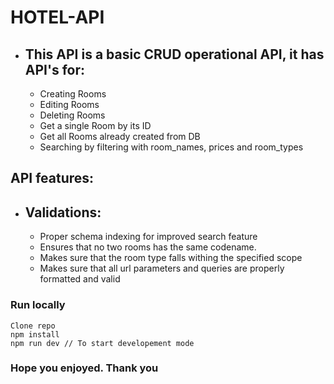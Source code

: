# HOTEL-API

- ## This API is a basic CRUD operational API, it has API's for:
  - Creating Rooms
  - Editing Rooms
  - Deleting Rooms
  - Get a single Room by its ID
  - Get all Rooms already created from DB
  - Searching by filtering with room_names, prices and room_types

## API features:

- ## Validations:
  - Proper schema indexing for improved search feature
  - Ensures that no two rooms has the same codename.
  - Makes sure that the room type falls withing the specified scope
  - Makes sure that all url parameters and queries are properly formatted and valid

### Run locally

```
Clone repo
npm install
npm run dev // To start developement mode
```

### Hope you enjoyed. Thank you
